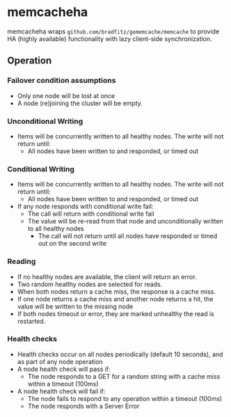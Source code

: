 # memcacheha

memcacheha wraps `github.com/bradfitz/gomemcache/memcache` to provide HA (highly available) functionality with lazy client-side synchronization.

## Operation

### Failover condition assumptions

* Only one node will be lost at once
* A node (re)joining the cluster will be empty.

### Unconditional Writing

* Items will be concurrently written to all healthy nodes. The write will not return until:
	* All nodes have been written to and responded, or timed out

### Conditional Writing

* Items will be concurrently written to all healthy nodes. The write will not return until:
	* All nodes have been written to and responded, or timed out
* If any node responds with conditional write fail:
	* The call will return with conditional write fail
	* The value will be re-read from that node and unconditionally written to all healthy nodes
		* The call will not return until all nodes have responded or timed out on the second write

### Reading

* If no healthy nodes are available, the client will return an error.
* Two random healthy nodes are selected for reads.
* When both nodes return a cache miss, the response is a cache miss.
* If one node returns a cache miss and another node returns a hit, the value will be written to the missing node
* If both nodes timeout or error, they are marked unhealthy the read is restarted. 

### Health checks

* Health checks occur on all nodes periodically (default 10 seconds), and as part of any node operation
* A node health check will pass if:
	* The node responds to a GET for a random string with a cache miss within a timeout (100ms)
* A node health check will fail if:
	* The node fails to respond to any operation within a timeout (100ms)
	* The node responds with a Server Error

